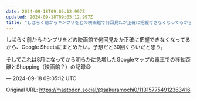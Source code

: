 ```yaml
---
date: 2024-09-18T09:05:12.997Z
updated: 2024-09-18T09:05:12.997Z
title: "しばらく前からキンプリをどの映画館で何回見たか正確に把握できなくなってるから、G[...]"
---
```


<p>しばらく前からキンプリをどの映画館で何回見たか正確に把握できなくなってるから、Google Sheetsにまとめたい。予想だと30回くらいだと思う。</p><p>そしてこれは8月になってから明らかに急増したGoogleマップの電車での移動距離とShopping（映画館？）の記録😄</p>

&mdash; 2024-09-18 09:05:12 UTC

Original URL: https://mastodon.social/@sakuramochi0/113157754912363416
